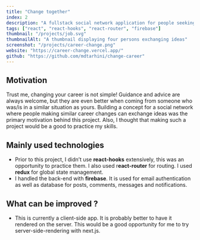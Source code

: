 ```yaml
---
title: "Change together"
index: 2
description: "A fullstack social network application for people seeking career changes. It includes posting, comments, messages, notifications..."
tags: ["react", "react-hooks", "react-router", "firebase"]
thumbnail: "/projects/job.svg"
thumbnailAlt: "A thumbnail displaying four persons exchanging ideas"
screenshot: "/projects/career-change.png"
website: "https://career-change.vercel.app/"
github: "https://github.com/mdtarhini/change-career"
---
```


## Motivation

Trust me, changing your career is not simple! Guidance and advice are always welcome, but they are even better when coming from someone who was/is in a similar situation as yours. Building a concept for a social network where people making similar career changes can exchange ideas was the primary motivation behind this project. Also, I thought that making such a project would be a good to practice my skills.

## Mainly used technologies

- Prior to this project, I didn’t use **react-hooks** extensively, this was an opportunity to practice them. I also used r**eact-router** for routing. I used **redux** for global state management.
- I handled the back-end with **firebase**. It is used for email authentication as well as database for posts, comments, messages and notifications.

## What can be improved ?

- This is currently a client-side app. It is probably better to have it rendered on the server. This would be a good opportunity for me to try server-side-rendering with next.js.
